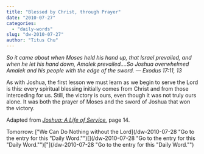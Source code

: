 ```yaml
---
title: "Blessed by Christ, through Prayer"
date: "2010-07-27"
categories: 
  - "daily-words"
slug: "dw-2010-07-27"
author: "Titus Chu"
---
```


_So it came about when Moses held his hand up, that Israel prevailed, and when he let his hand down, Amalek prevailed....So Joshua overwhelmed Amalek and his people with the edge of the sword. — Exodus 17:11, 13_

As with Joshua, the first lesson we must learn as we begin to serve the Lord is this: every spiritual blessing initially comes from Christ and from those interceding for us. Still, the victory is ours, even though it was not truly ours alone. It was both the prayer of Moses and the sword of Joshua that won the victory.

Adapted from _[Joshua: A Life of Service](/book-joshua/ "Go to the listing for this book.")[,](/book-journey/ "Go to the listing for this book.")_ page 14.

Tomorrow: ["We Can Do Nothing without the Lord](/dw-2010-07-28 "Go to the entry for this "Daily Word."")[](/dw-2010-07-28 "Go to the entry for this "Daily Word."")["](/dw-2010-07-28 "Go to the entry for this "Daily Word."")
